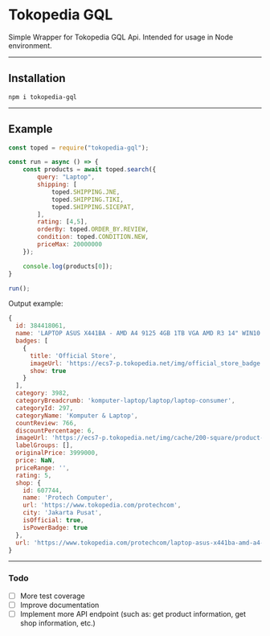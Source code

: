# Tokopedia GQL

Simple Wrapper for Tokopedia GQL Api. Intended for usage in Node environment.

---

## Installation
```
npm i tokopedia-gql
```

---

## Example
```js
const toped = require("tokopedia-gql");

const run = async () => {
    const products = await toped.search({
        query: "Laptop",
        shipping: [
            toped.SHIPPING.JNE,
            toped.SHIPPING.TIKI,
            toped.SHIPPING.SICEPAT,
        ],
        rating: [4,5],
        orderBy: toped.ORDER_BY.REVIEW,
        condition: toped.CONDITION.NEW,
        priceMax: 20000000
    });

    console.log(products[0]);
}

run();
```
Output example:
```js
{
  id: 384418061,
  name: 'LAPTOP ASUS X441BA - AMD A4 9125 4GB 1TB VGA AMD R3 14" WIN10 RESMI',
  badges: [
    {
      title: 'Official Store',
      imageUrl: 'https://ecs7-p.tokopedia.net/img/official_store_badge.png',
      show: true
    }
  ],
  category: 3982,
  categoryBreadcrumb: 'komputer-laptop/laptop/laptop-consumer',
  categoryId: 297,
  categoryName: 'Komputer & Laptop',
  countReview: 766,
  discountPercentage: 6,
  imageUrl: 'https://ecs7-p.tokopedia.net/img/cache/200-square/product-1/2020/4/2/5109002/5109002_af3c07d2-463f-47c0-9152-153c5a4543f8_1000_1000',
  labelGroups: [],
  originalPrice: 3999000,
  price: NaN,
  priceRange: '',
  rating: 5,
  shop: {
    id: 607744,
    name: 'Protech Computer',
    url: 'https://www.tokopedia.com/protechcom',
    city: 'Jakarta Pusat',
    isOfficial: true,
    isPowerBadge: true
  },
  url: 'https://www.tokopedia.com/protechcom/laptop-asus-x441ba-amd-a4-9125-4gb-1tb-vga-amd-r3-14-win10-resmi?whid=0'
}
```

---
### Todo
- [ ] More test coverage
- [ ] Improve documentation
- [ ] Implement more API endpoint (such as: get product information, get shop information, etc.)